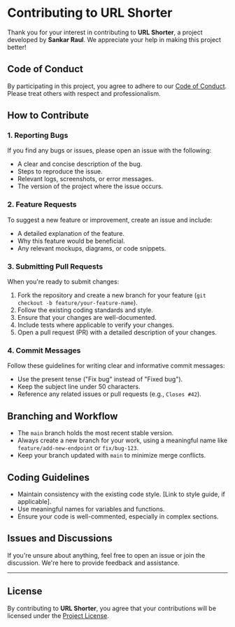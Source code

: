# Contributing to URL Shorter

Thank you for your interest in contributing to **URL Shorter**, a project developed by **Sankar Raul**. We appreciate your help in making this project better!

## Code of Conduct

By participating in this project, you agree to adhere to our [Code of Conduct](CODE_OF_CONDUCT.md). Please treat others with respect and professionalism.

## How to Contribute

### 1. Reporting Bugs
If you find any bugs or issues, please open an issue with the following:
- A clear and concise description of the bug.
- Steps to reproduce the issue.
- Relevant logs, screenshots, or error messages.
- The version of the project where the issue occurs.

### 2. Feature Requests
To suggest a new feature or improvement, create an issue and include:
- A detailed explanation of the feature.
- Why this feature would be beneficial.
- Any relevant mockups, diagrams, or code snippets.

### 3. Submitting Pull Requests
When you're ready to submit changes:
1. Fork the repository and create a new branch for your feature (`git checkout -b feature/your-feature-name`).
2. Follow the existing coding standards and style.
3. Ensure that your changes are well-documented.
4. Include tests where applicable to verify your changes.
5. Open a pull request (PR) with a detailed description of your changes.

### 4. Commit Messages
Follow these guidelines for writing clear and informative commit messages:
- Use the present tense ("Fix bug" instead of "Fixed bug").
- Keep the subject line under 50 characters.
- Reference any related issues or pull requests (e.g., `Closes #42`).

## Branching and Workflow
- The `main` branch holds the most recent stable version.
- Always create a new branch for your work, using a meaningful name like `feature/add-new-endpoint` or `fix/bug-123`.
- Keep your branch updated with `main` to minimize merge conflicts.

## Coding Guidelines
- Maintain consistency with the existing code style. [Link to style guide, if applicable].
- Use meaningful names for variables and functions.
- Ensure your code is well-commented, especially in complex sections.

## Issues and Discussions
If you're unsure about anything, feel free to open an issue or join the discussion. We're here to provide feedback and assistance.

---

## License
By contributing to **URL Shorter**, you agree that your contributions will be licensed under the [Project License](LICENSE).
